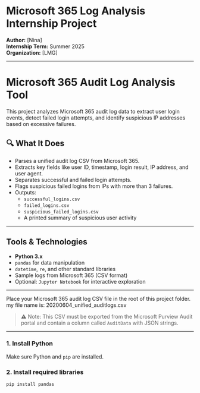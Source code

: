 # Microsoft 365 Log Analysis Internship Project

**Author:** [Nina]  
**Internship Term:** Summer 2025   
**Organization:** [LMG]

---
# Microsoft 365 Audit Log Analysis Tool

This project analyzes Microsoft 365 audit log data to extract user login events, detect failed login attempts, and identify suspicious IP addresses based on excessive failures.

## 🔍 What It Does

- Parses a unified audit log CSV from Microsoft 365.
- Extracts key fields like user ID, timestamp, login result, IP address, and user agent.
- Separates successful and failed login attempts.
- Flags suspicious failed logins from IPs with more than 3 failures.
- Outputs:
  - `successful_logins.csv`
  - `failed_logins.csv`
  - `suspicious_failed_logins.csv`
  - A printed summary of suspicious user activity
---

##  Tools & Technologies

- **Python 3.x**
- `pandas` for data manipulation
- `datetime`, `re`, and other standard libraries
- Sample logs from Microsoft 365 (CSV format)
- Optional: `Jupyter Notebook` for interactive exploration

---
Place your Microsoft 365 audit log CSV file in the root of this project folder.
my file name is: 20200604_unified_auditlogs.csv

> ⚠️ Note: This CSV must be exported from the Microsoft Purview Audit portal and contain a column called `AuditData` with JSON strings.

---



### 1. Install Python 

Make sure Python and `pip` are installed.

### 2. Install required libraries

```bash
pip install pandas


